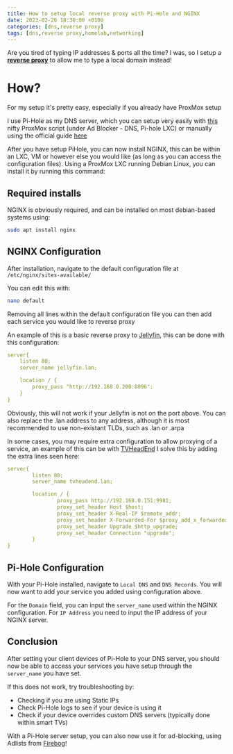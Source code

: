 ```yaml
---
title: How to setup local reverse proxy with Pi-Hole and NGINX
date: 2023-02-20 18:30:00 +0100
categories: [dns,reverse proxy]
tags: [dns,reverse proxy,homelab,networking]
---
```


Are you tired of typing IP addresses & ports all the time? I was, so I setup a [**reverse proxy**](https://www.cloudflare.com/en-gb/learning/cdn/glossary/reverse-proxy/) to allow me to type a local domain instead!

# How?

For my setup it's pretty easy, especially if you already have ProxMox setup

I use Pi-Hole as my DNS server, which you can setup very easily with [this](https://tteck.github.io/Proxmox/) nifty ProxMox script (under Ad Blocker - DNS, Pi-hole LXC) or manually using the official guide [here](https://docs.pi-hole.net/main/basic-install/)

After you have setup PiHole, you can now install NGINX, this can be within an LXC, VM or however else you would like (as long as you can access the configuration files). Using a ProxMox LXC running Debian Linux, you can install it by running this command:

## Required installs

NGINX is obviously required, and can be installed on most debian-based systems using:

```bash
sudo apt install nginx
```

## NGINX Configuration

After installation, navigate to the default configuration file at `/etc/nginx/sites-available/`

You can edit this with:

```bash
nano default
```

Removing all lines within the default configuration file you can then add each service you would like to reverse proxy

An example of this is a basic reverse proxy to [Jellyfin](https://jellyfin.org/), this can be done with this configuration:

```yaml
server{
    listen 80;
    server_name jellyfin.lan;

    location / {
        proxy_pass "http://192.168.0.200:8096";
    }
}
```

Obviously, this will not work if your Jellyfin is not on the port above. You can also replace the .lan address to any address, although it is most recommended to use non-existant TLDs, such as .lan or .arpa

In some cases, you may require extra configuration to allow proxying of a service, an example of this can be with [TVHeadEnd](https://tvheadend.org/) I solve this by adding the extra lines seen here:

```yaml
server{
        listen 80;
        server_name tvheadend.lan;

        location / {
                proxy_pass http://192.168.0.151:9981;
                proxy_set_header Host $host;
                proxy_set_header X-Real-IP $remote_addr;
                proxy_set_header X-Forwarded-For $proxy_add_x_forwarded_for;
                proxy_set_header Upgrade $http_upgrade;
                proxy_set_header Connection "upgrade";
        }
}
```

## Pi-Hole Configuration

With your Pi-Hole installed, navigate to `Local DNS` and `DNS Records`. You will now want to add your service you added using configuration above. 

For the `Domain` field, you can input the `server_name` used within the NGINX configuration. For `IP Address` you need to input the IP address of your NGINX server.

## Conclusion

After setting your client devices of Pi-Hole to your DNS server, you should now be able to access your services you have setup through the `server_name` you have set.

If this does not work, try troubleshooting by:

- Checking if you are using Static IPs
- Check Pi-Hole logs to see if your device is using it
- Check if your device overrides custom DNS servers (typically done within smart TVs)

With a Pi-Hole server setup, you can also now use it for ad-blocking, using Adlists from [Firebog](https://firebog.net/)!